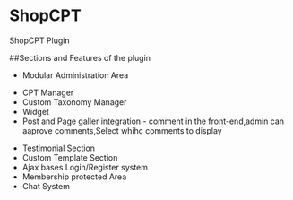 # ShopCPT

ShopCPT Plugin

##Sections and Features of the plugin

- Modular Administration Area

* CPT Manager
* Custom Taxonomy Manager
* Widget
* Post and Page galler integration - comment in the front-end,admin can aaprove comments,Select whihc comments to display

- Testimonial Section
- Custom Template Section
- Ajax bases Login/Register system
- Membership protected Area
- Chat System
